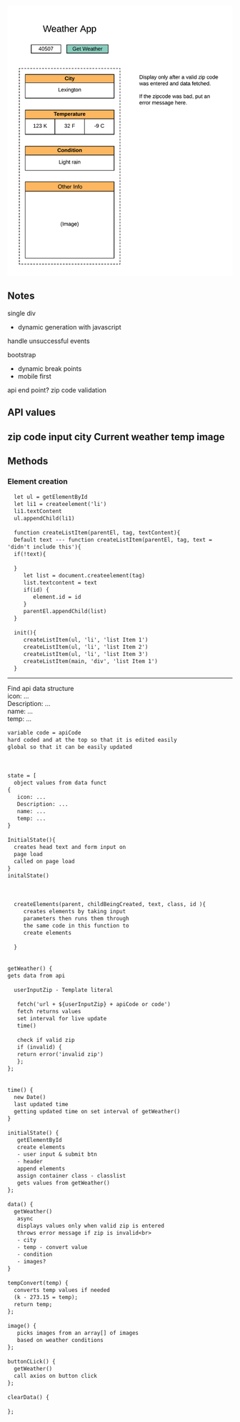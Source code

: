 
![wireframe](./images/weather-app.png)

## Notes
single div
- dynamic generation with javascript

handle unsuccessful events

bootstrap
- dynamic break points
- mobile first

api end point?
zip code validation

## API values
zip code input
city
Current weather
temp
image
---
## Methods

### Element creation
      let ul = getElementById
      let li1 = createelement('li')
      li1.textContent
      ul.appendChild(li1)

      function createListItem(parentEl, tag, textContent){
      Default text --- function createListItem(parentEl, tag, text = 'didn't include this'){
      if(!text){

      }
         let list = document.createelement(tag)
         list.textcontent = text
         if(id) {
            element.id = id
         }
         parentEl.appendChild(list)
      }

      init(){
         createListItem(ul, 'li', 'list Item 1')
         createListItem(ul, 'li', 'list Item 2')
         createListItem(ul, 'li', 'list Item 3')
         createListItem(main, 'div', 'list Item 1')
      }

---

Find api data structure<br>
icon: ...<br>
Description: ...<br>
name: ...<br>
temp: ...<br>


    variable code = apiCode
    hard coded and at the top so that it is edited easily
    global so that it can be easily updated



    state = [
      object values from data funct
    {
       icon: ...
       Description: ...
       name: ...
       temp: ...
    }

    InitialState(){
      creates head text and form input on
      page load
      called on page load
    }
    initalState()
    


      createElements(parent, childBeingCreated, text, class, id ){
         creates elements by taking input
         parameters then runs them through
         the same code in this function to
         create elements
         
      }


    getWeather() {
    gets data from api

      userInputZip - Template literal

       fetch('url + ${userInputZip} + apiCode or code')
       fetch returns values
       set interval for live update
       time()

       check if valid zip
       if (invalid) {
       return error('invalid zip')
       };
    };


    time() {
      new Date()
      last updated time
      getting updated time on set interval of getWeather()
    }

    initialState() {
       getElementById
       create elements
       - user input & submit btn
       - header
       append elements
       assign container class - classlist
       gets values from getWeather()
    };
    
    data() {
      getWeather()
       async
       displays values only when valid zip is entered
       throws error message if zip is invalid<br>
       - city
       - temp - convert value
       - condition
       - images?
    }
    
    tempConvert(temp) {
      converts temp values if needed
      (k - 273.15 = temp);
      return temp;
    };
    
    image() {
       picks images from an array[] of images
       based on weather conditions
    };
    
    buttonCLick() {
      getWeather()
      call axios on button click
    };
    
    clearData() {
    
    };
    
